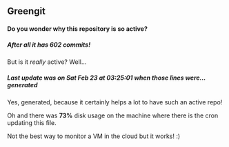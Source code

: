 ## Greengit

#### Do you wonder why this repository is so active?

##### After all it has 602 commits!

But is it *really* active? Well...

##### Last update was on Sat Feb 23 at 03:25:01 when those lines were... generated

Yes, generated, because it certainly helps a lot to have such an active repo!

Oh and there was **73%** disk usage on the machine
where there is the cron updating this file.

Not the best way to monitor a VM in the cloud but it works! :)
